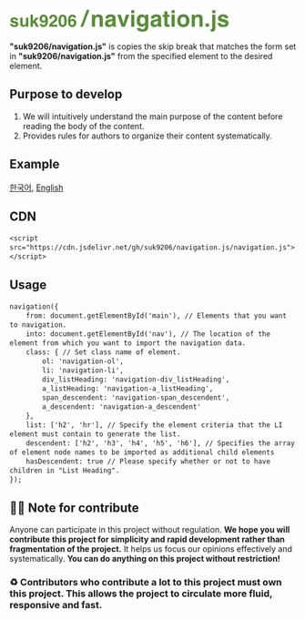 ![GitHub Logo](./logo.png)

**"suk9206/navigation.js"** is copies the skip break that matches the form set in **"suk9206/navigation.js"** from the specified element to the desired element.

## Purpose to develop
1. We will intuitively understand the main purpose of the content before reading the body of the content.
2. Provides rules for authors to organize their content systematically.

## Example
[한국어](https://suk9206.tistory.com/912), [English](https://suk9206.tistory.com/911)

## CDN
```
<script src="https://cdn.jsdelivr.net/gh/suk9206/navigation.js/navigation.js"></script>
```

## Usage
```
navigation({
    from: document.getElementById('main'), // Elements that you want to navigation.
    into: document.getElementById('nav'), // The location of the element from which you want to import the navigation data.
    class: { // Set class name of element.
        ol: 'navigation-ol',
        li: 'navigation-li',
        div_listHeading: 'navigation-div_listHeading',
        a_listHeading: 'navigation-a_listHeading',
        span_descendent: 'navigation-span_descendent',
        a_descendent: 'navigation-a_descendent'
    },
    list: ['h2', 'hr'], // Specify the element criteria that the LI element must contain to generate the list.
    descendent: ['h2', 'h3', 'h4', 'h5', 'h6'], // Specifies the array of element node names to be imported as additional child elements
    hasDescendent: true // Please specify whether or not to have children in "List Heading".
});
```
## 👨‍💻 Note for contribute
Anyone can participate in this project without regulation. **We hope you will contribute this project for simplicity and rapid development rather than fragmentation of the project.** It helps us focus our opinions effectively and systematically. **You can do anything on this project without restriction!**

### ♻️ Contributors who contribute a lot to this project must own this project. This allows the project to circulate more fluid, responsive and fast.
